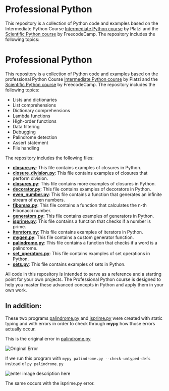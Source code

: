 
# Professional Python

This repository is a collection of Python code and examples based on the Intermediate Python Course [Intermediate Python course](https://platzi.com/cursos/python/) by Platzi and the [Scientific Python course](https://www.freecodecamp.org/learn/scientific-computing-with-python/) by FreecodeCamp. The repository includes the following topics:

# Professional Python

This repository is a collection of Python code and examples based on the professional Python Course [Intermediate Python course](https://platzi.com/cursos/python/) by Platzi and the [Scientific Python course](https://www.freecodecamp.org/learn/scientific-computing-with-python/) by FreecodeCamp. The repository includes the following topics:

-   Lists and dictionaries
-   List comprehensions
-   Dictionary comprehensions
-   Lambda functions
-   High-order functions
-   Data filtering
-   Debugging
-   Palindrome detection
-   Assert statement
-   File handling

The repository includes the following files:
-   [**closure.py**](https://github.com/Osvajorge/Data-Science-Platzi-Courses/tree/main/professional_python/closure.py): This file contains examples of closures in Python.
-   [**closure_division.py**](https://github.com/Osvajorge/Data-Science-Platzi-Courses/tree/main/professional_python/closure_division.py): This file contains examples of closures that perform division.
-   [**closures.py**](https://github.com/Osvajorge/Data-Science-Platzi-Courses/tree/main/professional_python/closures.py): This file contains more examples of closures in Python.
-   [**decorator.py**](https://github.com/Osvajorge/Data-Science-Platzi-Courses/tree/main/professional_python/decorator.py): This file contains examples of decorators in Python.
-   [**even_number.py**](https://github.com/Osvajorge/Data-Science-Platzi-Courses/tree/main/professional_python/even_number.py): This file contains a function that generates an infinite stream of even numbers.
-   [**fibomax.py**](https://github.com/Osvajorge/Data-Science-Platzi-Courses/tree/main/professional_python/fibomax.py): This file contains a function that calculates the n-th Fibonacci number.
-   [**generators.py**](https://github.com/Osvajorge/Data-Science-Platzi-Courses/tree/main/professional_python/generators.py): This file contains examples of generators in Python.
-   [**isprime.py**](https://github.com/Osvajorge/Data-Science-Platzi-Courses/tree/main/professional_python/isprime.py): This file contains a function that checks if a number is prime.
-  [**iterators.py**](https://github.com/Osvajorge/Data-Science-Platzi-Courses/tree/main/professional_python/iterators.py): This file contains examples of iterators in Python.
-   [**mygen.py**](https://github.com/Osvajorge/Data-Science-Platzi-Courses/tree/main/professional_python/mygen.py): This file contains a custom generator function.
-   [**palindrome.py**](https://github.com/Osvajorge/Data-Science-Platzi-Courses/tree/main/professional_python/): This file contains a function that checks if a word is a palindrome.
-   [**set_operators.py**](https://github.com/Osvajorge/Data-Science-Platzi-Courses/tree/main/professional_python/palindrome.py): This file contains examples of set operations in Python.
-   [**sets.py**](https://github.com/Osvajorge/Data-Science-Platzi-Courses/tree/main/professional_python/sets.py): This file contains examples of sets in Python.
 
All code in this repository is intended to serve as a reference and a starting point for your own projects. The Professional Python course is designed to help you master these advanced concepts in Python and apply them in your own work.

## In addition: 
These two programs [palindrome.py](https://github.com/Osvajorge/Data-Science-Platzi-Courses/blob/main/professional_python/palindrome.py) and [isprime.py](https://github.com/Osvajorge/Data-Science-Platzi-Courses/blob/main/professional_python/isprime.py) were created with static typing and with errors in order to check through **mypy** how those errors actually occur.

This is the original error in [palindrome.py](https://github.com/Osvajorge/Data-Science-Platzi-Courses/blob/main/professional_python/palindrome.py)

![Original Error](https://i.imgur.com/5osGsG1.png)

If we run this program with `mypy palindrome.py --check-untyped-defs` instead of `py palindrome.py`

![enter image description here](https://i.imgur.com/vMMG8n2.png)

The same occurs with the isprime.py error.


